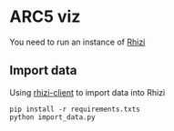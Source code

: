 # ARC5 viz

You need to run an instance of [Rhizi](http://github.com/rhizi/rhizi)

## Import data

Using [rhizi-client](http://github.com/rhizi/rhizi-client/) to import data into Rhizi

    pip install -r requirements.txts
    python import_data.py
